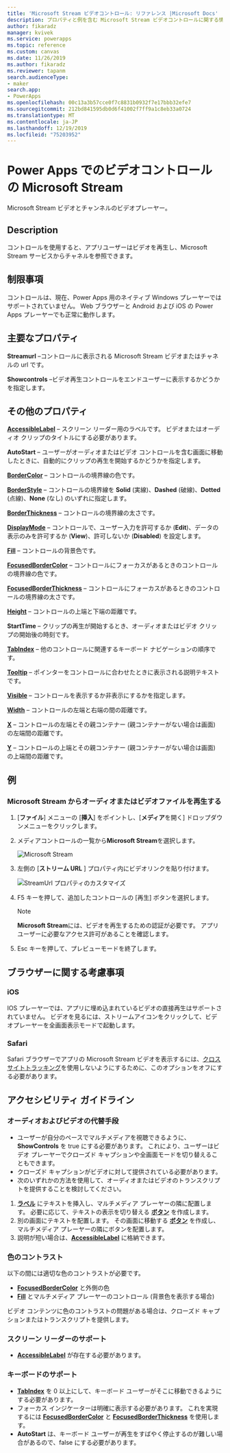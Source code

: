 ```yaml
---
title: 'Microsoft Stream ビデオコントロール: リファレンス |Microsoft Docs'
description: プロパティと例を含む Microsoft Stream ビデオコントロールに関する情報
author: fikaradz
manager: kvivek
ms.service: powerapps
ms.topic: reference
ms.custom: canvas
ms.date: 11/26/2019
ms.author: fikaradz
ms.reviewer: tapanm
search.audienceType:
- maker
search.app:
- PowerApps
ms.openlocfilehash: 00c13a3b57cce0f7c8831b0932f7e17bbb32efe7
ms.sourcegitcommit: 212bd841595db0d6f41002f7ff9a1c8eb33a0724
ms.translationtype: MT
ms.contentlocale: ja-JP
ms.lasthandoff: 12/19/2019
ms.locfileid: "75203952"
---
```

# <a name="microsoft-stream-video-control-in-power-apps"></a>Power Apps でのビデオコントロールの Microsoft Stream
Microsoft Stream ビデオとチャンネルのビデオプレーヤー。

## <a name="description"></a>Description
コントロールを使用すると、アプリユーザーはビデオを再生し、Microsoft Stream サービスからチャネルを参照できます。

## <a name="limitations"></a>制限事項
コントロールは、現在、Power Apps 用のネイティブ Windows プレーヤーではサポートされていません。  Web ブラウザーと Android および iOS の Power Apps プレーヤーでも正常に動作します。

## <a name="key-properties"></a>主要なプロパティ
**Streamurl** –コントロールに表示される Microsoft Stream ビデオまたはチャネルの url です。

**Showcontrols** –ビデオ再生コントロールをエンドユーザーに表示するかどうかを指定します。

## <a name="additional-properties"></a>その他のプロパティ
**[AccessibleLabel](properties-accessibility.md)** – スクリーン リーダー用のラベルです。 ビデオまたはオーディオ クリップのタイトルにする必要があります。

**AutoStart** – ユーザーがオーディオまたはビデオ コントロールを含む画面に移動したときに、自動的にクリップの再生を開始するかどうかを指定します。

**[BorderColor](properties-color-border.md)** – コントロールの境界線の色です。

**[BorderStyle](properties-color-border.md)** – コントロールの境界線を **Solid** (実線)、**Dashed** (破線)、**Dotted** (点線)、**None** (なし) のいずれに指定します。

**[BorderThickness](properties-color-border.md)** – コントロールの境界線の太さです。

**[DisplayMode](properties-core.md)** – コントロールで、ユーザー入力を許可するか (**Edit**)、データの表示のみを許可するか (**View**)、許可しないか (**Disabled**) を設定します。

**[Fill](properties-color-border.md)** – コントロールの背景色です。

**[FocusedBorderColor](properties-color-border.md)** – コントロールにフォーカスがあるときのコントロールの境界線の色です。

**[FocusedBorderThickness](properties-color-border.md)** – コントロールにフォーカスがあるときのコントロールの境界線の太さです。

**[Height](properties-size-location.md)** – コントロールの上端と下端の距離です。

**StartTime** – クリップの再生が開始するとき、オーディオまたはビデオ クリップの開始後の時刻です。

**[TabIndex](properties-accessibility.md)** – 他のコントロールに関連するキーボード ナビゲーションの順序です。

**[Tooltip](properties-core.md)** – ポインターをコントロールに合わせたときに表示される説明テキストです。

**[Visible](properties-core.md)** – コントロールを表示するか非表示にするかを指定します。

**[Width](properties-size-location.md)** – コントロールの左端と右端の間の距離です。

**[X](properties-size-location.md)** – コントロールの左端とその親コンテナー (親コンテナーがない場合は画面) の左端間の距離です。

**[Y](properties-size-location.md)** – コントロールの上端とその親コンテナー (親コンテナーがない場合は画面) の上端間の距離です。

## <a name="example"></a>例

### <a name="play-an-audio-or-video-file-from-microsoft-stream"></a>Microsoft Stream からオーディオまたはビデオファイルを再生する

1. [**ファイル**] メニューの [**挿入**] をポイントし、[**メディア**を開く] ドロップダウンメニューをクリックします。 
2. メディアコントロールの一覧から**Microsoft Stream**を選択します。

    ![Microsoft Stream](./media/control-stream-video/stream-icon.png "Microsoft Stream")

3. 左側の [**ストリーム URL** ] プロパティ内にビデオリンクを貼り付けます。

    ![StreamUrl プロパティのカスタマイズ](./media/control-stream-video/stream-url.png "StreamUrl プロパティのカスタマイズ")

4. F5 キーを押して、追加したコントロールの [再生] ボタンを選択します。

    > [!NOTE]
   > **Microsoft Stream**には、ビデオを再生するための認証が必要です。 アプリユーザーに必要なアクセス許可があることを確認します。
5. Esc キーを押して、プレビューモードを終了します。

## <a name="browser-considerations"></a>ブラウザーに関する考慮事項

### <a name="ios"></a>iOS
IOS プレーヤーでは、アプリに埋め込まれているビデオの直接再生はサポートされていません。  ビデオを見るには、ストリームアイコンをクリックして、ビデオプレーヤーを全画面表示モードで起動します。

### <a name="safari"></a>Safari

Safari ブラウザーでアプリの Microsoft Stream ビデオを表示するには、[クロスサイトトラッキング](https://support.apple.com/guide/safari/sfri40732/mac)を使用しないようにするために、このオプションをオフにする必要があります。

## <a name="accessibility-guidelines"></a>アクセシビリティ ガイドライン
### <a name="audio-and-video-alternatives"></a>オーディオおよびビデオの代替手段
* ユーザーが自分のペースでマルチメディアを視聴できるように、**ShowControls** を true にする必要があります。 これにより、ユーザーはビデオ プレーヤーでクローズド キャプションや全画面モードを切り替えることもできます。
* クローズド キャプションがビデオに対して提供されている必要があります。
 * 次のいずれかの方法を使用して、オーディオまたはビデオのトランスクリプトを提供することを検討してください。
  1. **[ラベル](control-text-box.md)** にテキストを挿入し、マルチメディア プレーヤーの隣に配置します。 必要に応じて、テキストの表示を切り替える **[ボタン](control-button.md)** を作成します。
  2. 別の画面にテキストを配置します。 その画面に移動する **[ボタン](control-button.md)** を作成し、マルチメディア プレーヤーの隣にボタンを配置します。
  3. 説明が短い場合は、**[AccessibleLabel](properties-accessibility.md)** に格納できます。

### <a name="color-contrast"></a>色のコントラスト
以下の間には適切な色のコントラストが必要です。
* **[FocusedBorderColor](properties-color-border.md)** と外側の色
* **[Fill](properties-color-border.md)** とマルチメディア プレーヤーのコントロール (背景色を表示する場合)

ビデオ コンテンツに色のコントラストの問題がある場合は、クローズド キャプションまたはトランスクリプトを提供します。

### <a name="screen-reader-support"></a>スクリーン リーダーのサポート
* **[AccessibleLabel](properties-accessibility.md)** が存在する必要があります。

### <a name="keyboard-support"></a>キーボードのサポート
* **[TabIndex](properties-accessibility.md)** を 0 以上にして、キーボード ユーザーがそこに移動できるようにする必要があります。
* フォーカス インジケーターは明確に表示する必要があります。 これを実現するには **[FocusedBorderColor](properties-color-border.md)** と **[FocusedBorderThickness](properties-color-border.md)** を使用します。
* **AutoStart** は、キーボード ユーザーが再生をすばやく停止するのが難しい場合があるので、false にする必要があります。
